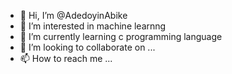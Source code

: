 - 👋 Hi, I’m @AdedoyinAbike
- 👀 I’m interested in machine learnng
- 🌱 I’m currently learning c programming language
- 💞️ I’m looking to collaborate on ...
- 📫 How to reach me ...

<!---
AdedoyinAbike/AdedoyinAbike is a ✨ special ✨ repository because its `README.md` (this file) appears on your GitHub profile.
You can click the Preview link to take a look at your changes.
--->
